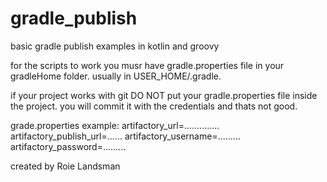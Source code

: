 # gradle_publish
basic gradle publish examples in kotlin and groovy

for the scripts to work you musr have gradle.properties file in your gradleHome folder.
usually in USER_HOME/.gradle.

if your project works with git DO NOT put your gradle.properties file inside the project.
you will commit it with the credentials and thats not good.


grade.properties example:
artifactory_url=..............
artifactory_publish_url=......
artifactory_username=.........
artifactory_password=.........




created by Roie Landsman
